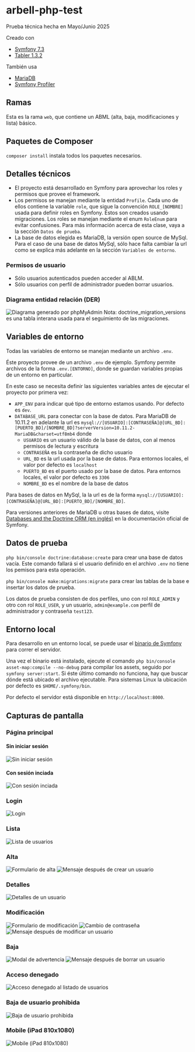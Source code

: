 # arbell-php-test
Prueba técnica hecha en Mayo/Junio 2025

Creado con
* [Symfony 7.3](https://symfony.com)
* [Tabler 1.3.2](https://tabler.io)

También usa
* [MariaDB](https://mariadb.org)
* [Symfony Profiler](https://symfony.com/doc/current/profiler.html)

## Ramas
Esta es la rama `web`, que contiene un ABML (alta, baja, modificaciones y lista) básico.

## Paquetes de Composer
`composer install` instala todos los paquetes necesarios.

## Detalles técnicos
* El proyecto está desarrollado en Symfony para aprovechar los roles y permisos que provee el framework.
* Los permisos se manejan mediante la entidad `Profile`. Cada uno de ellos contiene la variable `role`, que sigue la convención `ROLE_[NOMBRE]` usada para definir roles en Symfony. Éstos son creados usando migraciones. Los roles se manejan mediante el enum `RoleEnum` para evitar confusiones. Para más información acerca de esta clase, vaya a la sección `Datos de prueba`.
* La base de datos elegida es MariaDB, la versión open source de MySql. Para el caso de una base de datos MySql, sólo hace falta cambiar la url como se explica más adelante en la sección `Variables de entorno`.

### Permisos de usuario
* Sólo usuarios autenticados pueden acceder al ABLM.
* Sólo usuarios con perfil de administrador pueden borrar usuarios.

### Diagrama entidad relación (DER)
![Diagrama generado por phpMyAdmin](/screenshots/arbell-test%20-%20ERD.png)
Nota: doctrine_migration_versions es una tabla interana usada para el seguimiento de las migraciones.

## Variables de entorno
Todas las variables de entorno se manejan mediante un archivo `.env`.

Éste proyecto provee de un archivo `.env` de ejemplo. Symfony permite archivos de la forma `.env.[ENTORNO]`, donde se guardan variables propias de un entorno en particular.

En este caso se necesita definir las siguientes variables antes de ejecutar el proyecto por primera vez:
* `APP_ENV` para indicar qué tipo de entorno estamos usando. Por defecto es `dev`.
* `DATABASE_URL` para conectar con la base de datos. Para MariaDB de 10.11.2 en adelante la url es `mysql://[USUARIO]:[CONTRASEÑA]@[URL_BD]:[PUERTO_BD]/[NOMBRE_BD]?serverVersion=10.11.2-MariaDB&charset=utf8mb4` donde
    * `USUARIO` es un usuario válido de la base de datos, con al menos permisos de lectura y escritura
    * `CONTRASEÑA` es la contraseña de dicho usuario
    * `URL_BD` es la url usada por la base de datos. Para entornos locales, el valor por defecto es `localhost`
    * `PUERTO_BD` es el puerto usado por la base de datos. Para entornos locales, el valor por defecto es `3306`
    * `NOMBRE_BD` es el nombre de la base de datos

Para bases de datos en MySql, la la url es de la forma `mysql://[USUARIO]:[CONTRASEÑA]@[URL_BD]:[PUERTO_BD]/[NOMBRE_BD]`.

Para versiones anteriores de MariaDB u otras bases de datos, visite [Databases and the Doctrine ORM (en inglés)](https://symfony.com/doc/current/doctrine.html#configuring-the-database) en la documentación oficial de Symfony.

## Datos de prueba
`php bin/console doctrine:database:create` para crear una base de datos vacía. Este comando fallará si el usuario definido en el archivo `.env` no tiene los pemisos para esta operación.

`php bin/console make:migrations:migrate` para crear las tablas de la base e insertar los datos de prueba.

Los datos de prueba consisten de dos perfiles, uno con rol `ROLE_ADMIN` y otro con rol `ROLE_USER`, y un usuario, `admin@example.com` perfil de administrador y contraseña `test123`.

## Entorno local
Para desarrollo en un entorno local, se puede usar el [binario de Symfony](https://symfony.com/download) para correr el servidor.

Una vez el binario está instalado, ejecute el comando `php bin/console asset-map:compile --no-debug` para compilar los assets, seguido por `symfony server:start`. Si éste último comando no funciona, hay que buscar dónde está ubicado el archivo ejecutable. Para sistemas Linux la ubicación por defecto es `$HOME/.symfony/bin`.

Por defecto el servidor está disponible en `http://localhost:8000`.

## Capturas de pantalla
### Página principal
#### Sin iniciar sesión
![Sin iniciar sesión](/screenshots/Homepage%20-%20not%20logged%20in.png)

#### Con sesión inciada
![Con sesión inciada](/screenshots/Homepage%20-%20logged%20in.png)

### Login
![Login](/screenshots/Log%20in.png)

### Lista
![Lista de usuarios](/screenshots/User%20index.png)

### Alta
![Formulario de alta](/screenshots/New%20User%20form.png)
![Mensaje después de crear un usuario](/screenshots/User%20index%20-%20user%20created.png)

### Detalles
![Detalles de un usuario](/screenshots/User%20details.png)

### Modificación
![Formulario de modificación](/screenshots/Edit%20User.png)
![Cambio de contraseña](/screenshots/Edit%20User%20-%20update%20password%20.png)
![Mensaje después de modificar un usuario](/screenshots/User%20index%20-%20password%20updated.png)

### Baja
![Modal de advertencia](/screenshots/User%20index%20-%20delete%20user%20modal.png)
![Mensaje después de borrar un usuario](/screenshots/User%20index%20-%20user%20deleted.png)

### Acceso denegado
![Acceso denegado al listado de usuarios](/screenshots/User%20list%20-%20no%20authorization.png)

### Baja de usuario prohibida
![Baja de usuario prohibida](/screenshots/User%20delete%20-%20no%20authorization.png)

### Mobile (iPad 810x1080)
![Mobile (iPad 810x1080)](/screenshots/User%20index%20-%20iPad.png)